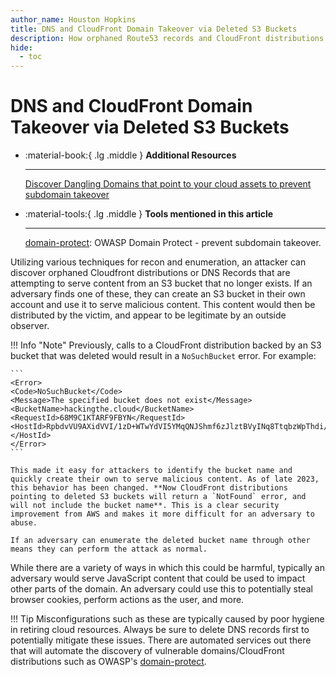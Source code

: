 ```yaml
---
author_name: Houston Hopkins
title: DNS and CloudFront Domain Takeover via Deleted S3 Buckets
description: How orphaned Route53 records and CloudFront distributions can be taken over if the backing S3 bucket is deleted.
hide:
  - toc
---
```


# DNS and CloudFront Domain Takeover via Deleted S3 Buckets

<div class="grid cards" markdown>

-   :material-book:{ .lg .middle } __Additional Resources__

    ---

    [Discover Dangling Domains that point to your cloud assets to prevent subdomain takeover](https://web.archive.org/web/20231210202023/https://blog.lightspin.io/discover-dangling-domains-that-point-to-your-cloud-assets-to-prevent-subdomain-takeover)

-   :material-tools:{ .lg .middle } __Tools mentioned in this article__

    ---

    [domain-protect](https://github.com/domain-protect/domain-protect): OWASP Domain Protect - prevent subdomain takeover.  

</div>

Utilizing various techniques for recon and enumeration, an attacker can discover orphaned Cloudfront distributions or DNS Records that are attempting to serve content from an S3 bucket that no longer exists. If an adversary finds one of these, they can create an S3 bucket in their own account and use it to serve malicious content. This content would then be distributed by the victim, and appear to be legitimate by an outside observer.

!!! Info "Note"
    Previously, calls to a CloudFront distribution backed by an S3 bucket that was deleted would result in a `NoSuchBucket` error. For example:

    ```
    <Error>
    <Code>NoSuchBucket</Code>
    <Message>The specified bucket does not exist</Message>
    <BucketName>hackingthe.cloud</BucketName>
    <RequestId>68M9C1KTARF9FBYN</RequestId>
    <HostId>RpbdvVU9AXidVVI/1zD+WTwYdVI5YMqQNJShmf6zJlztBVyINq8TtqbzWpThdi/LivlOWRVCPVs=</HostId>
    </Error>
    ```

    This made it easy for attackers to identify the bucket name and quickly create their own to serve malicious content. As of late 2023, this behavior has been changed. **Now CloudFront distributions pointing to deleted S3 buckets will return a `NotFound` error, and will not include the bucket name**. This is a clear security improvement from AWS and makes it more difficult for an adversary to abuse.

    If an adversary can enumerate the deleted bucket name through other means they can perform the attack as normal.

While there are a variety of ways in which this could be harmful, typically an adversary would serve JavaScript content that could be used to impact other parts of the domain. An adversary could use this to potentially steal browser cookies, perform actions as the user, and more.

!!! Tip
    Misconfigurations such as these are typically caused by poor hygiene in retiring cloud resources. Always be sure to delete DNS records first to potentially mitigate these issues. There are automated services out there that will automate the discovery of vulnerable domains/CloudFront distributions such as OWASP's [domain-protect](https://github.com/domain-protect/domain-protect).